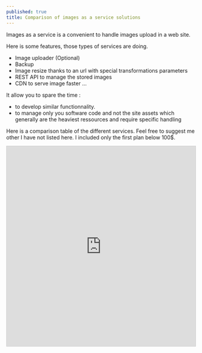 ```yaml
---
published: true
title: Comparison of images as a service solutions
---
```

Images as a service is a convenient to handle images upload in a web site. 

Here is some features, those types of services are doing. 

* Image uploader (Optional)
* Backup
* Image resize thanks to an url with special transformations parameters
* REST API to manage the stored images
* CDN to serve image faster
... 

It allow you to spare the time : 

* to develop similar functionnality. 
* to manage only you software code and not the site assets which generally are the heaviest ressources and require specific handling

Here is a comparison table of the different services. 
Feel free to suggest me other I have not listed here.
I included only the first plan below 100$.

<iframe class="airtable-embed" src="https://airtable.com/embed/shrRHT8OAv0glDMpw?backgroundColor=blue&viewControls=on" frameborder="0" onmousewheel="" width="100%" height="533" style="background: transparent; border: 1px solid #ccc;"></iframe>